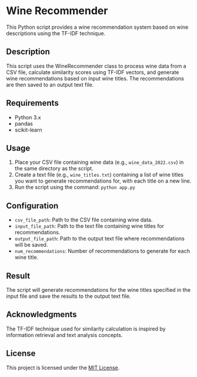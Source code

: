 # Wine Recommender

This Python script provides a wine recommendation system based on wine descriptions using the TF-IDF technique.

## Description

This script uses the WineRecommender class to process wine data from a CSV file, calculate similarity scores using TF-IDF vectors, and generate wine recommendations based on input wine titles. The recommendations are then saved to an output text file.

## Requirements

- Python 3.x
- pandas
- scikit-learn

## Usage

1. Place your CSV file containing wine data (e.g., `wine_data_2022.csv`) in the same directory as the script.
2. Create a text file (e.g., `wine_titles.txt`) containing a list of wine titles you want to generate recommendations for, with each title on a new line.
3. Run the script using the command: `python app.py`

## Configuration

- `csv_file_path`: Path to the CSV file containing wine data.
- `input_file_path`: Path to the text file containing wine titles for recommendations.
- `output_file_path`: Path to the output text file where recommendations will be saved.
- `num_recommendations`: Number of recommendations to generate for each wine title.

## Result

The script will generate recommendations for the wine titles specified in the input file and save the results to the output text file.

## Acknowledgments

The TF-IDF technique used for similarity calculation is inspired by information retrieval and text analysis concepts.

## License

This project is licensed under the [MIT License](LICENSE).
